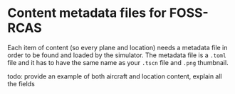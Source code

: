 # Content metadata files for FOSS-RCAS

Each item of content (so every plane and location) needs a metadata file in order to be found and loaded by the simulator. The metadata file is a `.toml` file and it has to have the same name as your `.tscn` file and `.png` thumbnail.

todo: provide an example of both aircraft and location content, explain all the fields